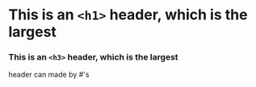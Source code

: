 # This is an `<h1>` header, which is the largest
### This is an `<h3>` header, which is the largest

header can made by #'s
